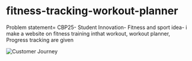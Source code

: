 # fitness-tracking-workout-planner
Problem statement= CBP25- Student Innovation- Fitness and sport
idea- 
i make a website on fitness training inthat workout, workout planner, Progress tracking are given

![Customer Journey](https://github.com/kanishkmangal/fitness-tracking-workout-planner/assets/143718458/55f0ce44-fd47-490b-8263-526bfb0f3825)

